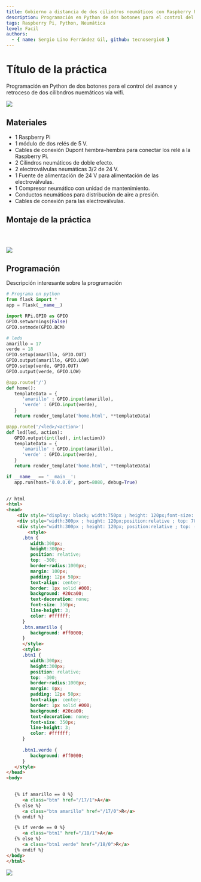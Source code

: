 ```yaml
---
title: Gobierno a distancia de dos cilindros neumáticos con Raspberry Pi
description: Programación en Python de dos botones para el control del avance y retroceso de dos cilibndros nuemáticos vía wifi
tags: Raspberry Pi, Python, Neumática
level: Facil
authors:
  - { name: Sergio Lino Ferrández Gil, github: tecnosergio8 }
---
```


# Título de la práctica

Programación en Python de dos botones para el control del avance y retroceso de dos cilibndros nuemáticos vía wifi.

![](practica.gif)

## Materiales

- 1 Raspberry Pi
- 1 módulo de dos relés de 5 V.
- Cables de conexión Dupont hembra-hembra para conectar los relé a la Raspberry Pi.
- 2 Cilindros neumáticos de doble efecto.
- 2 electroválvulas neumáticas 3/2 de 24 V.
- 1 Fuente de alimentación de 24 V para alimentación de las electroválvulas.
- 1 Compresor neumático con unidad de mantenimiento.
- Conductos neumáticos para distribución de aire a presión.
- Cables de conexión para las electroválvulas.

## Montaje de la práctica

```



```

![](fritzing.png)

## Programación

Descripción interesante sobre la programación

```python
# Programa en python
from flask import *
app = Flask(__name__)

import RPi.GPIO as GPIO
GPIO.setwarnings(False)
GPIO.setmode(GPIO.BCM)

# leds
amarillo = 17
verde = 18
GPIO.setup(amarillo, GPIO.OUT)
GPIO.output(amarillo, GPIO.LOW)
GPIO.setup(verde, GPIO.OUT)
GPIO.output(verde, GPIO.LOW)

@app.route('/')
def home():
   templateData = {
      'amarillo' : GPIO.input(amarillo),
      'verde' : GPIO.input(verde),
   }
   return render_template('home.html', **templateData)

@app.route('/<led>/<action>')
def led(led, action):
   GPIO.output(int(led), int(action))
   templateData = {
      'amarillo' : GPIO.input(amarillo),
      'verde' : GPIO.input(verde),
   }
   return render_template('home.html', **templateData)

if __name__ == '__main__':
   app.run(host='0.0.0.0', port=8080, debug=True)
   
```

```HTML
// html
<html>
<head>
    <div style="display: block; width:750px ; height: 120px;font-size: 100px; margin: 100px; padding: 10px 10px ;text-align: center; color: white; background: blue;">CILINDROS</div>
    <div style="width:300px ; height: 120px;position:relative ; top: 70;font-size: 100px; margin: 100px ; text-align: center; color: red;font-weight: bold; background: yellow;">1</div>
    <div style="width:300px ; height: 120px; position:relative ; top: -150; left: 565; font-size: 100px ;text-align: center; color: red;font-weight: bold; background: yellow;">2</div>    
        <style>
      .btn { 
         width:300px;
         height:300px;
         position: relative;
         top: -300;
         border-radius:1000px;
         margin: 100px;
         padding: 12px 50px; 
         text-align: center;
         border: 1px solid #000;
         background: #20ca00;
         text-decoration: none;
         font-size: 350px;
         line-height: 3;
         color: #ffffff;
      }
      .btn.amarillo {
         background: #ff0000;
      }
      </style>
      <style>
      .btn1 { 
         width:300px;
         height:300px;
         position: relative;
         top: -300;
         border-radius:1000px;
         margin: 0px;
         padding: 12px 50px; 
         text-align: center;
         border: 1px solid #000;
         background: #20ca00;
         text-decoration: none;
         font-size: 350px;
         line-height: 3;
         color: #ffffff;
      }
      
      .btn1.verde {
         background: #ff0000;
      }
   </style>
</head>
<body>
    

   {% if amarillo == 0 %}
      <a class="btn" href="/17/1">A</a>
   {% else %}
      <a class="btn amarillo" href="/17/0">R</a>
   {% endif %}

   {% if verde == 0 %}
      <a class="btn1" href="/18/1">A</a>
   {% else %}
      <a class="btn1 verde" href="/18/0">R</a>
   {% endif %}
</body>
</html>

```

![](mblock.png)

